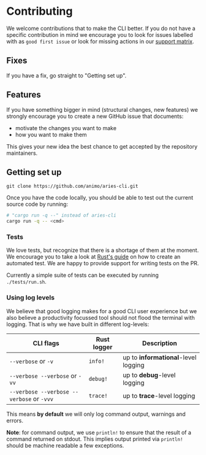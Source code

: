 # Contributing

We welcome contributions that to make the CLI better. If you do not have a specific
contribution in mind we encourage you to look for issues labelled with as
`good first issue` or look for missing actions in our [support matrix](./support_matrix.md).

## Fixes

If you have a fix, go straight to "Getting set up".

## Features

If you have something bigger in mind (structural changes, new features) we strongly
encourage you to create a new GitHub issue that documents:

* motivate the changes you want to make
* how you want to make them

This gives your new idea the best chance to get accepted by the repository
maintainers.

## Getting set up

```
git clone https://github.com/animo/aries-cli.git
```

Once you have the code locally, you should be able to test out the current
source code by running:

```sh
# "cargo run -q --" instead of aries-cli
cargo run -q -- <cmd>
```

### Tests

We love tests, but recognize that there is a shortage of them at the moment. We
encourage you to take a look at [Rust's guide](https://doc.rust-lang.org/book/ch11-01-writing-tests.html) on how to create an automated test. We are happy
to provide support for writing tests on the PR.

Currently a simple suite of tests can be executed by running `./tests/run.sh`.


### Using log levels

We believe that good logging makes for a good CLI user experience but we also believe
a productivity focussed tool should not flood the terminal with logging. That is why
we have built in different log-levels:

| CLI flags | Rust logger | Description |
| --------- | ----------- | ----------- |
| `--verbose` or `-v` | `info!` | up to **informational**-level logging |
| `--verbose --verbose` or `-vv` | `debug!` | up to **debug**-level logging |
| `--verbose --verbose --verbose` or `-vvv` | `trace!` | up to **trace**-level logging |

This means **by default** we will only log command output, warnings and errors.

**Note**: for command output, we use `println!` to ensure that the result of a command
returned on stdout. This implies output printed via `println!` should be machine readable a
few exceptions.
